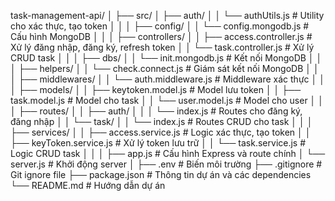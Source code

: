 task-management-api/
│
├── src/
│   ├── auth/
│   │   └── authUtils.js                 # Utility cho xác thực, tạo token
│   │
│   ├── config/
│   │   └── config.mongodb.js            # Cấu hình MongoDB
│   │
│   ├── controllers/
│   │   ├── access.controller.js         # Xử lý đăng nhập, đăng ký, refresh token
│   │   └── task.controller.js           # Xử lý CRUD task
│   │
│   ├── dbs/
│   │   └── init.mongodb.js              # Kết nối MongoDB
│   │
│   ├── helpers/
│   │   └── check.connect.js             # Giám sát kết nối MongoDB
│   │
│   ├── middlewares/
│   │   └── auth.middleware.js           # Middleware xác thực
│   │
│   ├── models/
│   │   ├── keytoken.model.js            # Model lưu token
│   │   ├── task.model.js                # Model cho task
│   │   └── user.model.js                # Model cho user
│   │
│   ├── routes/
│   │   ├── auth/
│   │   │   └── index.js                 # Routes cho đăng ký, đăng nhập
│   │   └── task/
│   │       └── index.js                 # Routes CRUD cho task
│   │
│   ├── services/
│   │   ├── access.service.js            # Logic xác thực, tạo token
│   │   ├── keyToken.service.js          # Xử lý token lưu trữ
│   │   └── task.service.js              # Logic CRUD task
│   │
│   ├── app.js                           # Cấu hình Express và route chính
│   └── server.js                        # Khởi động server
│
├── .env                                 # Biến môi trường
├── .gitignore                           # Git ignore file
├── package.json                         # Thông tin dự án và các dependencies
└── README.md                            # Hướng dẫn dự án
